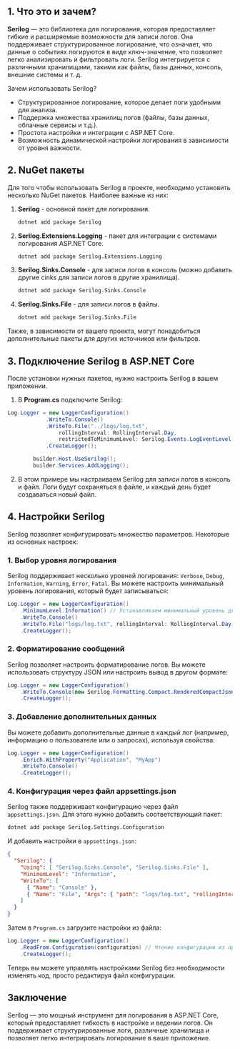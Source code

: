 ## 1. Что это и зачем?

**Serilog** — это библиотека для логирования, которая предоставляет гибкие и расширяемые возможности для записи логов. Она поддерживает структурированное логирование, что означает, что данные о событиях логируются в виде ключ-значение, что позволяет легко анализировать и фильтровать логи. Serilog интегрируется с различными хранилищами, такими как файлы, базы данных, консоль, внешние системы и т. д.

Зачем использовать Serilog?
- Структурированное логирование, которое делает логи удобными для анализа.
- Поддержка множества хранилищ логов (файлы, базы данных, облачные сервисы и т.д.).
- Простота настройки и интеграции с ASP.NET Core.
- Возможность динамической настройки логирования в зависимости от уровня важности.

## 2. NuGet пакеты

Для того чтобы использовать Serilog в проекте, необходимо установить несколько NuGet пакетов. Наиболее важные из них:

1. **Serilog** - основной пакет для логирования.
    ```bash
    dotnet add package Serilog
    ```

2. **Serilog.Extensions.Logging** - пакет для интеграции с системами логирования ASP.NET Core.
    ```bash
    dotnet add package Serilog.Extensions.Logging
    ```

3. **Serilog.Sinks.Console** - для записи логов в консоль (можно добавить другие сinks для записи логов в другие хранилища).
    ```bash
    dotnet add package Serilog.Sinks.Console
    ```

4. **Serilog.Sinks.File** - для записи логов в файлы.
    ```bash
    dotnet add package Serilog.Sinks.File
    ```

Также, в зависимости от вашего проекта, могут понадобиться дополнительные пакеты для других источников или фильтров.

## 3. Подключение Serilog в ASP.NET Core

После установки нужных пакетов, нужно настроить Serilog в вашем приложении.

1. В **Program.cs** подключите Serilog:

```csharp
Log.Logger = new LoggerConfiguration()
            .WriteTo.Console()
            .WriteTo.File("../logs/log.txt",
                rollingInterval: RollingInterval.Day,
                restrictedToMinimumLevel: Serilog.Events.LogEventLevel.Error)
            .CreateLogger();

        builder.Host.UseSerilog();
        builder.Services.AddLogging();
```

2. В этом примере мы настраиваем Serilog для записи логов в консоль и файл. Логи будут сохраняться в файле, и каждый день будет создаваться новый файл.

## 4. Настройки Serilog

Serilog позволяет конфигурировать множество параметров. Некоторые из основных настроек:

### 1. **Выбор уровня логирования**

Serilog поддерживает несколько уровней логирования: `Verbose`, `Debug`, `Information`, `Warning`, `Error`, `Fatal`. Вы можете настроить минимальный уровень логирования, который будет записываться:

```csharp
Log.Logger = new LoggerConfiguration()
    .MinimumLevel.Information() // Устанавливаем минимальный уровень для записи логов
    .WriteTo.Console()
    .WriteTo.File("logs/log.txt", rollingInterval: RollingInterval.Day)
    .CreateLogger();
```

### 2. Форматирование сообщений

Serilog позволяет настроить форматирование логов. Вы можете использовать структуру JSON или настроить вывод в другом формате:

``` csharp
Log.Logger = new LoggerConfiguration()
    .WriteTo.Console(new Serilog.Formatting.Compact.RenderedCompactJsonFormatter())
    .CreateLogger();
```

### 3. Добавление дополнительных данных

Вы можете добавить дополнительные данные в каждый лог (например, информацию о пользователе или о запросах), используя свойства:

``` csharp
Log.Logger = new LoggerConfiguration()
    .Enrich.WithProperty("Application", "MyApp")
    .WriteTo.Console()
    .CreateLogger();
```

### 4. Конфигурация через файл appsettings.json

Serilog также поддерживает конфигурацию через файл `appsettings.json`. Для этого нужно добавить соответствующий пакет:

``` bash
dotnet add package Serilog.Settings.Configuration
```

И добавить настройки в `appsettings.json`:

``` json
{
  "Serilog": {
    "Using": [ "Serilog.Sinks.Console", "Serilog.Sinks.File" ],
    "MinimumLevel": "Information",
    "WriteTo": [
      { "Name": "Console" },
      { "Name": "File", "Args": { "path": "logs/log.txt", "rollingInterval": "Day" } }
    ]
  }
}
```

Затем в `Program.cs` загрузите настройки из файла:

``` csharp
Log.Logger = new LoggerConfiguration()
    .ReadFrom.Configuration(configuration) // Чтение конфигурации из appsettings.json
    .CreateLogger();
```

Теперь вы можете управлять настройками Serilog без необходимости изменять код, просто редактируя файл конфигурации.

## Заключение

Serilog — это мощный инструмент для логирования в ASP.NET Core, который предоставляет гибкость в настройке и ведении логов. Он поддерживает структурированные логи, различные хранилища и позволяет легко интегрировать логирование в ваше приложение.